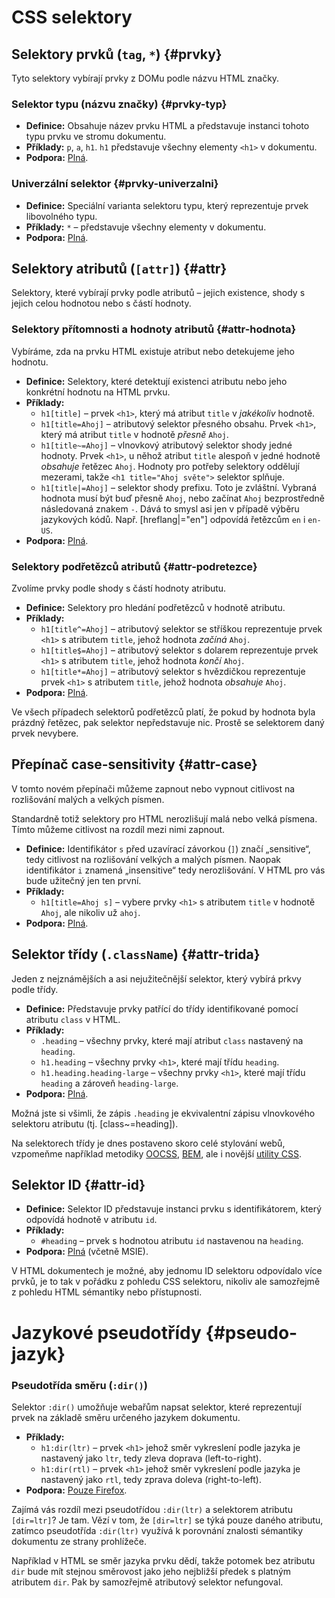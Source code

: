 # CSS selektory

## Selektory prvků  (`tag`, `*`) {#prvky}

Tyto selektory vybírají prvky z DOMu podle názvu HTML značky.

### Selektor typu (názvu značky) {#prvky-typ}

- **Definice:** Obsahuje název prvku HTML a představuje instanci tohoto typu prvku ve stromu dokumentu.
- **Příklady:** `p`, `a`, `h1`. `h1` představuje všechny elementy `<h1>` v dokumentu.
- **Podpora:** [Plná](https://caniuse.com/mdn-css_selectors_type).

### Univerzální selektor {#prvky-univerzalni}

- **Definice:** Speciální varianta selektoru typu, který reprezentuje prvek libovolného typu.
- **Příklady:** `*` – představuje všechny elementy v dokumentu.
- **Podpora:** [Plná](https://caniuse.com/mdn-css_selectors_universal).

## Selektory atributů (`[attr]`) {#attr}

Selektory, které vybírají prvky podle atributů – jejich existence, shody s jejich celou hodnotou nebo s částí hodnoty.

### Selektory přítomnosti a hodnoty atributů {#attr-hodnota}

Vybíráme, zda na prvku HTML existuje atribut nebo detekujeme jeho hodnotu.

- **Definice:** Selektory, které detektují existenci atributu nebo jeho konkrétní hodnotu na HTML prvku.
- **Příklady:**
  - `h1[title]` – prvek `<h1>`, který má atribut `title` v _jakékoliv_ hodnotě.
  - `h1[title=Ahoj]` – atributový selektor přesného obsahu. Prvek `<h1>`, který má atribut `title` v hodnotě _přesně_  `Ahoj`.
  - `h1[title~=Ahoj]` – vlnovkový atributový selektor shody jedné hodnoty. Prvek `<h1>`, u něhož atribut `title` alespoň v jedné hodnotě _obsahuje_ řetězec `Ahoj`. Hodnoty pro potřeby selektory oddělují mezerami, takže `<h1 title="Ahoj světe">` selektor splňuje.
  - `h1[title|=Ahoj]` – selektor shody prefixu. Toto je zvláštní. Vybraná hodnota musí být buď přesně `Ahoj`, nebo začínat `Ahoj` bezprostředně následovaná znakem `-`. Dává to smysl asi jen v případě výběru jazykových kódů. Např. [hreflang|="en"] odpovídá řetězcům `en` i `en-US`.
- **Podpora:** [Plná](https://caniuse.com/mdn-css_selectors_attribute).

### Selektory podřetězců atributů {#attr-podretezce}

Zvolíme prvky podle shody s částí hodnoty atributu.

- **Definice:** Selektory pro hledání podřetězců v hodnotě atributu.
- **Příklady:**
  - `h1[title^=Ahoj]` – atributový selektor se stříškou reprezentuje prvek `<h1>` s atributem `title`, jehož hodnota _začíná_ `Ahoj`.
  - `h1[title$=Ahoj]` – atributový selektor s dolarem reprezentuje prvek `<h1>` s atributem `title`, jehož hodnota _končí_ `Ahoj`.
  - `h1[title*=Ahoj]` – atributový selektor s hvězdičkou reprezentuje prvek `<h1>` s atributem `title`, jehož hodnota _obsahuje_ `Ahoj`.
- **Podpora:** [Plná](https://caniuse.com/mdn-css_selectors_attribute).

Ve všech případech selektorů podřetězců platí, že pokud by hodnota byla prázdný řetězec, pak selektor nepředstavuje nic. Prostě se selektorem daný prvek nevybere.

## Přepínač case-sensitivity {#attr-case}

V tomto novém přepínači můžeme zapnout nebo vypnout citlivost na rozlišování malých a velkých písmen.

Standardně totiž selektory pro HTML nerozlišují malá nebo velká písmena. Tímto můžeme citlivost na rozdíl mezi nimi zapnout.

- **Definice:** Identifikátor `s` před uzavírací závorkou (`]`) značí „sensitive“, tedy citlivost na rozlišování velkých a malých písmen. Naopak identifikátor `i` znamená „insensitive“ tedy nerozlišování. V HTML pro vás bude užitečný jen ten první.
- **Příklady:**
  - `h1[title=Ahoj s]` – vybere prvky `<h1>` s atributem `title` v hodnotě `Ahoj`, ale nikoliv už `ahoj`.
- **Podpora:** [Plná](https://caniuse.com/css-case-insensitive).

## Selektor třídy (`.className`) {#attr-trida}

Jeden z nejznámějších a asi nejužitečnější selektor, který vybírá prkvy podle třídy.

- **Definice:** Představuje prvky patřící do třídy identifikované pomocí atributu `class` v HTML.
- **Příklady:**
  - `.heading` – všechny prvky, které mají atribut `class` nastavený na `heading`.
  - `h1.heading` – všechny prvky `<h1>`, které mají třídu `heading`.
  - `h1.heading.heading-large` – všechny prvky `<h1>`, které mají třídu `heading` a zároveň `heading-large`.
- **Podpora:** [Plná](https://caniuse.com/mdn-css_selectors_class).

Možná jste si všimli, že zápis `.heading` je ekvivalentní zápisu vlnovkového selektoru atributu (tj. [class~=heading]).

Na selektorech třídy je dnes postaveno skoro celé stylování webů, vzpomeňme například metodiky [OOCSS](https://www.vzhurudolu.cz/prirucka/oocss), [BEM](https://www.vzhurudolu.cz/prirucka/bem), ale i novější [utility CSS](https://www.vzhurudolu.cz/prirucka/css-utility).

## Selektor ID {#attr-id}

- **Definice:** Selektor ID představuje instanci prvku s identifikátorem, který odpovídá hodnotě v atributu `id`.
- **Příklady:**
  - `#heading` – prvek s hodnotou atributu `id` nastavenou na `heading`.
- **Podpora:** [Plná](https://caniuse.com/mdn-css_selectors_id) (včetně MSIE).

V HTML dokumentech je možné, aby jednomu ID selektoru odpovídalo více prvků, je to tak v pořádku z pohledu CSS selektoru, nikoliv ale samozřejmě z pohledu HTML sémantiky nebo přístupnosti.

# Jazykové pseudotřídy {#pseudo-jazyk}

### Pseudotřída směru (`:dir()`)

Selektor `:dir()` umožňuje webařům napsat selektor, které reprezentují prvek na základě směru určeného jazykem dokumentu.

- **Příklady:**
  - `h1:dir(ltr)` – prvek `<h1>` jehož směr vykreslení podle jazyka je nastavený jako `ltr`, tedy zleva doprava (left-to-right).
  - `h1:dir(rtl)` – prvek `<h1>` jehož směr vykreslení podle jazyka je nastavený jako `rtl`, tedy zprava doleva (right-to-left).
- **Podpora:** [Pouze Firefox](https://caniuse.com/css-dir-pseudo).

Zajímá vás rozdíl mezi pseudotřídou `:dir(ltr)` a selektorem atributu `[dir=ltr]`? Je tam. Vězí v tom, že `[dir=ltr]` se týká pouze daného atributu, zatímco pseudotřída `:dir(ltr)` využívá k porovnání znalosti sémantiky dokumentu ze strany prohlížeče.

Například v HTML se směr jazyka prvku dědí, takže potomek bez atributu `dir` bude mít stejnou směrovost jako jeho nejbližší předek s platným atributem `dir`. Pak by samozřejmě atributový selektor nefungoval.

<!-- 

- **Definice:** 
- **Příklady:** 
- **Podpora:** 

<div class="rwd-scrollable prop-table table-1-third f-6"  markdown="1">



| **Selektor**   | **Co dělá?**  | **Podpora** |
|----------------|---------------|:-----------:|
| ``        |  Selektor typu (názvu značky)         |
| ``        |  `padding-bottom`      |
| ``        |  `padding-left`        |
| ``        |  `padding-right`       |
| ``        |  `padding-top` a `padding-bottom`  |
| ``        |  `padding-left` a `padding-right`  |

</div>

 -->
